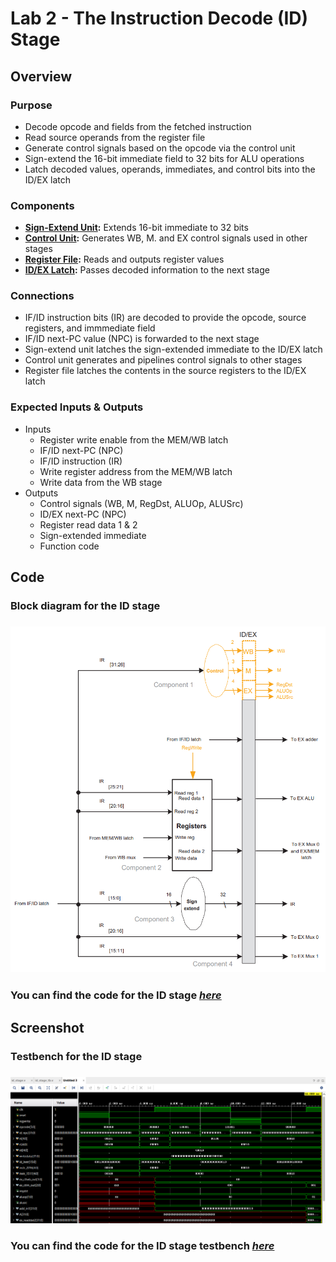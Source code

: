 # Lab 2 - The Instruction Decode (ID) Stage

## Overview
### Purpose
- Decode opcode and fields from the fetched instruction
- Read source operands from the register file
- Generate control signals based on the opcode via the control unit
- Sign-extend the 16-bit immediate field to 32 bits for ALU operations
- Latch decoded values, operands, immediates, and control bits into the ID/EX latch
### Components
- [**Sign-Extend Unit**](https://github.com/fctanglao/ComputerArchitectureLabs/blob/main/Lab%202/sign_extend.v)**:** Extends 16-bit immediate to 32 bits
- [**Control Unit**](https://github.com/fctanglao/ComputerArchitectureLabs/blob/main/Lab%202/control.v)**:** Generates WB, M. and EX control signals used in other stages
- [**Register File**](https://github.com/fctanglao/ComputerArchitectureLabs/blob/main/Lab%202/reg_file.v)**:** Reads and outputs register values
- [**ID/EX Latch**](https://github.com/fctanglao/ComputerArchitectureLabs/blob/main/Lab%202/id_ex_latch.v)**:** Passes decoded information to the next stage
### Connections
- IF/ID instruction bits (IR) are decoded to provide the opcode, source registers, and immmediate field
- IF/ID next-PC value (NPC) is forwarded to the next stage
- Sign-extend unit latches the sign-extended immediate to the ID/EX latch
- Control unit generates and pipelines control signals to other stages
- Register file latches the contents in the source registers to the ID/EX latch
### Expected Inputs & Outputs
- Inputs
  - Register write enable from the MEM/WB latch
  - IF/ID next-PC (NPC)
  - IF/ID instruction (IR)
  - Write register address from the MEM/WB latch
  - Write data from the WB stage
- Outputs
  - Control signals (WB, M, RegDst, ALUOp, ALUSrc)
  - ID/EX next-PC (NPC)
  - Register read data 1 & 2
  - Sign-extended immediate
  - Function code

## Code
### Block diagram for the ID stage
### ![Testbench](https://github.com/fctanglao/ComputerArchitectureLabs/blob/main/Lab%202/id%20stage%20block%20diagram.png)
### You can find the code for the ID stage [*here*](https://github.com/fctanglao/ComputerArchitectureLabs/blob/main/Lab%202/id_stage.v)

## Screenshot
### Testbench for the ID stage
### ![Testbench](https://github.com/fctanglao/ComputerArchitectureLabs/blob/main/Lab%202/id%20stage%20testbench.png)
### You can find the code for the ID stage testbench [*here*](https://github.com/fctanglao/ComputerArchitectureLabs/blob/main/Lab%202/id_stage_tb.v)

